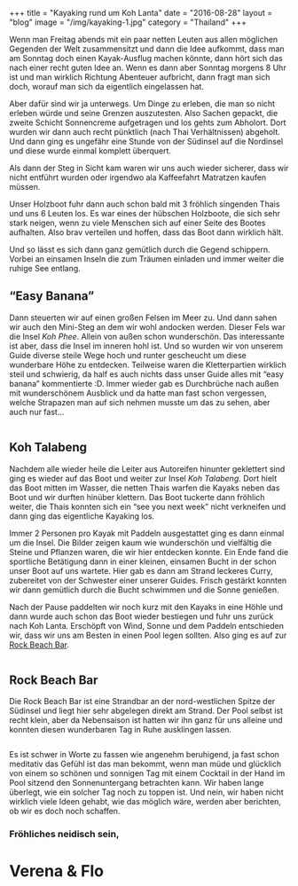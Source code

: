+++
title = "Kayaking rund um Koh Lanta"
date = "2016-08-28"
layout = "blog"
image = "/img/kayaking-1.jpg"
category = "Thailand"
+++

Wenn man Freitag abends mit ein paar netten Leuten aus allen möglichen Gegenden der Welt zusammensitzt und dann die Idee aufkommt, dass man am Sonntag doch einen Kayak-Ausflug machen könnte, dann hört sich das nach einer recht guten Idee an. Wenn es dann aber Sonntag morgens 8 Uhr ist und man wirklich Richtung Abenteuer aufbricht, dann fragt man sich doch, worauf man sich da eigentlich eingelassen hat.

<!--more-->


Aber dafür sind wir ja unterwegs. Um Dinge zu erleben, die man so nicht erleben würde und seine Grenzen auszutesten. Also Sachen gepackt, die zweite Schicht Sonnencreme aufgetragen und los gehts zum Abholort. Dort wurden wir dann auch recht pünktlich (nach Thai Verhältnissen) abgeholt. Und dann ging es ungefähr eine Stunde von der Südinsel auf die Nordinsel und diese wurde einmal komplett überquert.

Als dann der Steg in Sicht kam waren wir uns auch wieder sicherer, dass wir nicht entführt wurden oder irgendwo ala Kaffeefahrt Matratzen kaufen müssen.

Unser Holzboot fuhr dann auch schon bald mit 3 fröhlich singenden Thais und uns 6 Leuten los. Es war eines der hübschen Holzboote, die sich sehr stark neigen, wenn zu viele Menschen sich auf einer Seite des Bootes aufhalten. Also brav verteilen und hoffen, dass das Boot dann wirklich hält.

Und so lässt es sich dann ganz gemütlich durch die Gegend schippern. Vorbei an einsamen Inseln die zum Träumen einladen und immer weiter die ruhige See entlang.

## “Easy Banana”

Dann steuerten wir auf einen großen Felsen im Meer zu. Und dann sahen wir auch den Mini-Steg an dem wir wohl andocken werden. Dieser Fels war die Insel *Koh Phee*. Allein von außen schon wunderschön. Das interessante ist aber, dass die Insel im inneren hohl ist. Und so wurden wir von unserem Guide diverse steile Wege hoch und runter gescheucht um diese wunderbare Höhe zu entdecken. Teilweise waren die Kletterpartien wirklich steil und schwierig, da half es auch nichts dass unser Guide alles mit “easy banana” kommentierte :D. Immer wieder gab es Durchbrüche nach außen mit wunderschönem Ausblick und da hatte man fast schon vergessen, welche Strapazen man auf sich nehmen musste um das zu sehen, aber auch nur fast...

<div class="blog-post-gallery">
<div><img src="/img/kayaking-1.jpg" alt=""></div>
<div><img src="/img/kayaking-2.jpg" alt=""></div>
<div><img src="/img/kayaking-3.jpg" alt=""></div>
<div><img src="/img/kayaking-4.jpg" alt=""></div>
<div><img src="/img/kayaking-5.jpg" alt=""></div>
<div><img src="/img/kayaking-6.jpg" alt=""></div>
<div><img src="/img/kayaking-7.jpg" alt=""></div>
<div><img src="/img/kayaking-8.jpg" alt=""></div>
<div><img src="/img/kayaking-9.jpg" alt=""></div>
<div><img src="/img/kayaking-10.jpg" alt=""></div>
</div>


## Koh Talabeng

Nachdem alle wieder heile die Leiter aus Autoreifen hinunter geklettert sind ging es wieder auf das Boot und weiter zur Insel *Koh Talabeng*. Dort hielt das Boot mitten im Wasser, die netten Thais warfen die Kayaks neben das Boot und wir durften hinüber klettern. Das Boot tuckerte dann fröhlich weiter, die Thais konnten sich ein “see you next week” nicht verkneifen und dann ging das eigentliche Kayaking los.

Immer 2 Personen pro Kayak mit Paddeln ausgestattet ging es dann einmal um die Insel. Die Bilder zeigen kaum wie wunderschön und vielfältig die Steine und Pflanzen waren, die wir hier entdecken konnte. Ein Ende fand die sportliche Betätigung dann in einer kleinen, einsamen Bucht in der schon unser Boot auf uns wartete. Hier gab es dann am Strand leckeres Curry, zubereitet von der Schwester einer unserer Guides. Frisch gestärkt konnten wir dann gemütlich durch die Bucht schwimmen und die Sonne genießen.

Nach der Pause paddelten wir noch kurz mit den Kayaks in eine Höhle und dann wurde auch schon das Boot wieder bestiegen und fuhr uns zurück nach Koh Lanta. Erschöpft von Wind, Sonne und dem Paddeln entschieden wir, dass wir uns am Besten in einen Pool legen sollten. Also ging es auf zur [Rock Beach Bar](https://www.facebook.com/rockbeachbar/).

<div class="blog-post-gallery">
<div><img src="/img/kayaking-11.jpg" alt=""></div>
<div><img src="/img/kayaking-12.jpg" alt=""></div>
<div><img src="/img/kayaking-13.jpg" alt=""></div>
<div><img src="/img/kayaking-14.jpg" alt=""></div>
<div><img src="/img/kayaking-15.jpg" alt=""></div>
</div>

## Rock Beach Bar

Die Rock Beach Bar ist eine Strandbar an der nord-westlichen Spitze der Südinsel und liegt hier sehr abgelegen direkt am Strand. Der Pool selbst ist recht klein, aber da Nebensaison ist hatten wir ihn ganz für uns alleine und konnten diesen wunderbaren Tag in Ruhe ausklingen lassen.

<div class="blog-post-gallery">
<div><img src="/img/kayaking-16.jpg" alt=""></div>
<div><img src="/img/kayaking-17.jpg" alt=""></div>
<div><img src="/img/kayaking-18.jpg" alt=""></div>
<div><img src="/img/kayaking-19.jpg" alt=""></div>
</div>

Es ist schwer in Worte zu fassen wie angenehm beruhigend, ja fast schon meditativ das Gefühl ist das man bekommt, wenn man müde und glücklich von einem so schönen und sonnigen Tag mit einem Cocktail in der Hand im Pool sitzend den Sonnenuntergang betrachten kann. Wir haben lange überlegt, wie ein solcher Tag noch zu toppen ist. Und nein, wir haben nicht wirklich viele Ideen gehabt, wie das möglich wäre, werden aber berichten, ob wir es doch noch schaffen.

### Fröhliches neidisch sein,

<h1 class="signature">Verena & Flo</h1>
